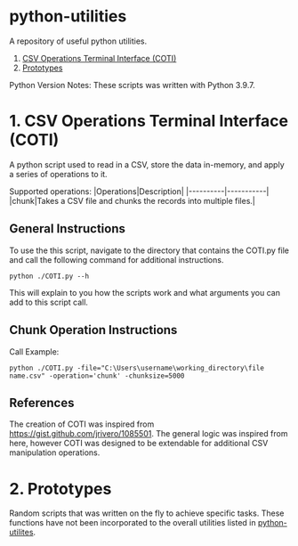 # <a name='python-utilities'>python-utilities</a>
A repository of useful python utilities.
1. [CSV Operations Terminal Interface (COTI)](#coti)
2. [Prototypes](#prototypes)


Python Version Notes:  These scripts was written with Python 3.9.7.

# <a name='coti'>1. CSV Operations Terminal Interface (COTI)</a>
A python script used to read in a CSV, store the data in-memory, and apply a series of operations to it.

Supported operations:
|Operations|Description|
|----------|-----------|
|chunk|Takes a CSV file and chunks the records into multiple files.|

## General Instructions
To use the this script, navigate to the directory that contains the COTI.py file and call the following command for additional instructions.

    python ./COTI.py --h

This will explain to you how the scripts work and what arguments you can add to this script call.

## Chunk Operation Instructions
Call Example:

    python ./COTI.py -file="C:\Users\username\working_directory\file name.csv" -operation='chunk' -chunksize=5000

## References
The creation of COTI was inspired from https://gist.github.com/jrivero/1085501.  The general logic was inspired from here, however COTI was designed to be extendable for additional CSV manipulation operations.

# <a name='prototyeps'>2. Prototypes</a>
Random scripts that was written on the fly to achieve specific tasks.  These functions have not been incorporated to the overall utilities listed in [python-utilites](#python-utilites).